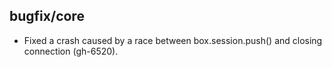 ## bugfix/core

* Fixed a crash caused by a race between box.session.push() and closing
  connection (gh-6520).

